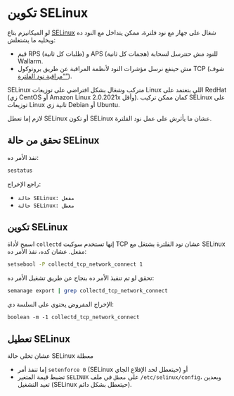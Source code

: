 [link-selinux]:     https://www.redhat.com/en/topics/linux/what-is-selinux
[doc-monitoring]:   monitoring/intro.md

# تكوين SELinux

لو الميكانيزم بتاع [SELinux][link-selinux] شغال على جهاز مع نود فلترة، ممكن يتداخل مع النود ده ويخليه ما يشتغلش:
* قيم RPS (طلبات كل ثانية) و APS (هجمات كل ثانية) للنود مش حتترسل لسحابة Wallarm.
* مش حينفع نرسل مؤشرات النود لأنظمة المراقبة عن طريق بروتوكول TCP (شوف [“مراقبة نود الفلترة”][doc-monitoring]).

SELinux متركب وشغال بشكل افتراضي على توزيعات Linux اللي بتعتمد على RedHat (زي CentOS أو Amazon Linux 2.0.2021x وأقل). كمان ممكن تركيب SELinux على توزيعات Linux تانية زي Debian أو Ubuntu.

لازم إما تعطل SELinux أو تكون SELinux عشان ما يأثرش على عمل نود الفلترة.

## تحقق من حالة SELinux

نفذ الأمر ده:

``` bash
sestatus
```

راجع الإخراج:
* `حالة SELinux: مفعل`
* `حالة SELinux: معطل`

## تكوين SELinux

اسمح لأداة `collectd` إنها تستخدم سوكيت TCP عشان نود الفلترة يشتغل مع SELinux مفعل. عشان كده، نفذ الأمر ده:

``` bash
setsebool -P collectd_tcp_network_connect 1
```

تحقق لو تم تنفيذ الأمر ده بنجاح عن طريق تشغيل الأمر ده:

``` bash
semanage export | grep collectd_tcp_network_connect
```

الإخراج المفروض يحتوي على السلسة دي:
```
boolean -m -1 collectd_tcp_network_connect
```

## تعطيل SELinux 

عشان تخلي حالة SELinux معطلة
*   إما تنفذ أمر `setenforce 0` (SELinux حيتعطل لحد الإقلاع الجاي) أو
*   تضبط قيمة المتغير `SELINUX` على `معطل` في ملف `/etc/selinux/config`، وبعدين تعيد التشغيل (SELinux حيتعطل بشكل دائم).